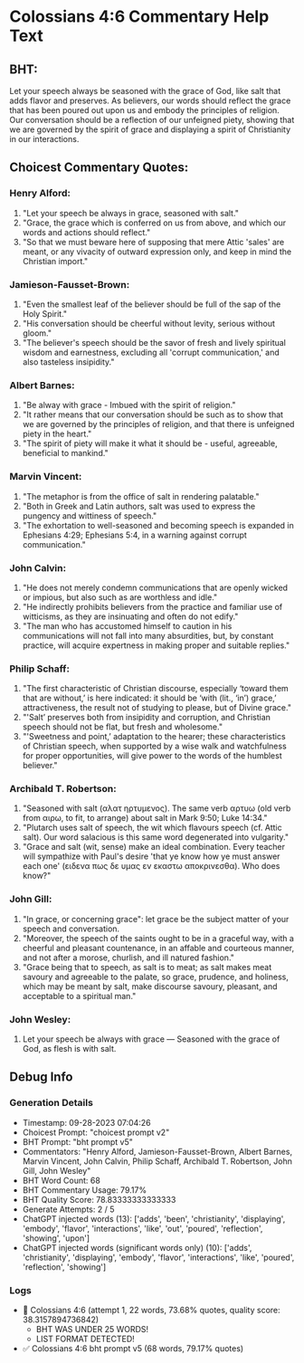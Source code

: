 # Colossians 4:6 Commentary Help Text

## BHT:
Let your speech always be seasoned with the grace of God, like salt that adds flavor and preserves. As believers, our words should reflect the grace that has been poured out upon us and embody the principles of religion. Our conversation should be a reflection of our unfeigned piety, showing that we are governed by the spirit of grace and displaying a spirit of Christianity in our interactions.

## Choicest Commentary Quotes:
### Henry Alford:
1. "Let your speech be always in grace, seasoned with salt."
2. "Grace, the grace which is conferred on us from above, and which our words and actions should reflect."
3. "So that we must beware here of supposing that mere Attic 'sales' are meant, or any vivacity of outward expression only, and keep in mind the Christian import."

### Jamieson-Fausset-Brown:
1. "Even the smallest leaf of the believer should be full of the sap of the Holy Spirit."
2. "His conversation should be cheerful without levity, serious without gloom."
3. "The believer's speech should be the savor of fresh and lively spiritual wisdom and earnestness, excluding all 'corrupt communication,' and also tasteless insipidity."

### Albert Barnes:
1. "Be alway with grace - Imbued with the spirit of religion."
2. "It rather means that our conversation should be such as to show that we are governed by the principles of religion, and that there is unfeigned piety in the heart."
3. "The spirit of piety will make it what it should be - useful, agreeable, beneficial to mankind."

### Marvin Vincent:
1. "The metaphor is from the office of salt in rendering palatable."
2. "Both in Greek and Latin authors, salt was used to express the pungency and wittiness of speech."
3. "The exhortation to well-seasoned and becoming speech is expanded in Ephesians 4:29; Ephesians 5:4, in a warning against corrupt communication."

### John Calvin:
1. "He does not merely condemn communications that are openly wicked or impious, but also such as are worthless and idle."
2. "He indirectly prohibits believers from the practice and familiar use of witticisms, as they are insinuating and often do not edify."
3. "The man who has accustomed himself to caution in his communications will not fall into many absurdities, but, by constant practice, will acquire expertness in making proper and suitable replies."

### Philip Schaff:
1. "The first characteristic of Christian discourse, especially ‘toward them that are without,’ is here indicated: it should be ‘with (lit., ‘in’) grace,’ attractiveness, the result not of studying to please, but of Divine grace."
2. "'Salt’ preserves both from insipidity and corruption, and Christian speech should not be flat, but fresh and wholesome."
3. "'Sweetness and point,’ adaptation to the hearer; these characteristics of Christian speech, when supported by a wise walk and watchfulness for proper opportunities, will give power to the words of the humblest believer."

### Archibald T. Robertson:
1. "Seasoned with salt (αλατ ηρτυμενος). The same verb αρτυω (old verb from αιρω, to fit, to arrange) about salt in Mark 9:50; Luke 14:34."
2. "Plutarch uses salt of speech, the wit which flavours speech (cf. Attic salt). Our word salacious is this same word degenerated into vulgarity."
3. "Grace and salt (wit, sense) make an ideal combination. Every teacher will sympathize with Paul's desire 'that ye know how ye must answer each one' (ειδενα πως δε υμας εν εκαστω αποκρινεσθα). Who does know?"

### John Gill:
1. "In grace, or concerning grace": let grace be the subject matter of your speech and conversation.
2. "Moreover, the speech of the saints ought to be in a graceful way, with a cheerful and pleasant countenance, in an affable and courteous manner, and not after a morose, churlish, and ill natured fashion."
3. "Grace being that to speech, as salt is to meat; as salt makes meat savoury and agreeable to the palate, so grace, prudence, and holiness, which may be meant by salt, make discourse savoury, pleasant, and acceptable to a spiritual man."

### John Wesley:
1. Let your speech be always with grace — Seasoned with the grace of God, as flesh is with salt.


## Debug Info
### Generation Details
- Timestamp: 09-28-2023 07:04:26
- Choicest Prompt: "choicest prompt v2"
- BHT Prompt: "bht prompt v5"
- Commentators: "Henry Alford, Jamieson-Fausset-Brown, Albert Barnes, Marvin Vincent, John Calvin, Philip Schaff, Archibald T. Robertson, John Gill, John Wesley"
- BHT Word Count: 68
- BHT Commentary Usage: 79.17%
- BHT Quality Score: 78.83333333333333
- Generate Attempts: 2 / 5
- ChatGPT injected words (13):
	['adds', 'been', 'christianity', 'displaying', 'embody', 'flavor', 'interactions', 'like', 'out', 'poured', 'reflection', 'showing', 'upon']
- ChatGPT injected words (significant words only) (10):
	['adds', 'christianity', 'displaying', 'embody', 'flavor', 'interactions', 'like', 'poured', 'reflection', 'showing']

### Logs
- 🔄 Colossians 4:6 (attempt 1, 22 words, 73.68% quotes, quality score: 38.3157894736842) 
	- BHT WAS UNDER 25 WORDS! 
	- LIST FORMAT DETECTED!
- ✅ Colossians 4:6 bht prompt v5 (68 words, 79.17% quotes)
